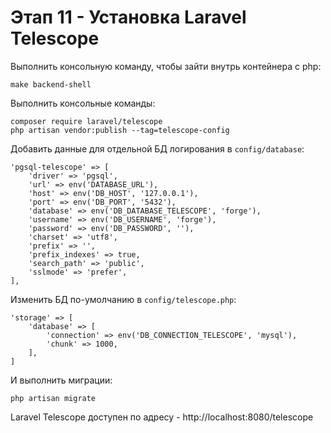 # Этап 11 - Установка Laravel Telescope

Выполнить консольную команду, чтобы зайти внутрь контейнера с php:

```
make backend-shell
```

Выполнить консольные команды:

```
composer require laravel/telescope
php artisan vendor:publish --tag=telescope-config
```

Добавить данные для отдельной БД логирования в `config/database`:

```
'pgsql-telescope' => [
    'driver' => 'pgsql',
    'url' => env('DATABASE_URL'),
    'host' => env('DB_HOST', '127.0.0.1'),
    'port' => env('DB_PORT', '5432'),
    'database' => env('DB_DATABASE_TELESCOPE', 'forge'),
    'username' => env('DB_USERNAME', 'forge'),
    'password' => env('DB_PASSWORD', ''),
    'charset' => 'utf8',
    'prefix' => '',
    'prefix_indexes' => true,
    'search_path' => 'public',
    'sslmode' => 'prefer',
],
```

Изменить БД по-умолчанию в `config/telescope.php`:

```
'storage' => [
    'database' => [
        'connection' => env('DB_CONNECTION_TELESCOPE', 'mysql'),
        'chunk' => 1000,
    ],
]
```

И выполнить миграции:

```
php artisan migrate
```

Laravel Telescope доступен по адресу - http://localhost:8080/telescope
